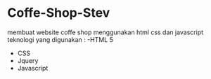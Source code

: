 # Coffe-Shop-Stev
membuat website coffe shop menggunakan html css dan javascript
teknologi yang digunakan :
-HTML 5
- CSS
- Jquery
- Javascript
